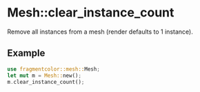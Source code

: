 # Mesh::clear_instance_count

Remove all instances from a mesh (render defaults to 1 instance).

## Example

```rust
use fragmentcolor::mesh::Mesh;
let mut m = Mesh::new();
m.clear_instance_count();
```

